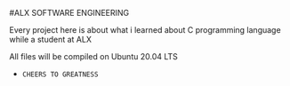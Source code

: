 #ALX SOFTWARE ENGINEERING


Every project here is about what i learned about C programming language while a student at ALX 

All files will be compiled on Ubuntu 20.04 LTS

+  `CHEERS TO GREATNESS`

